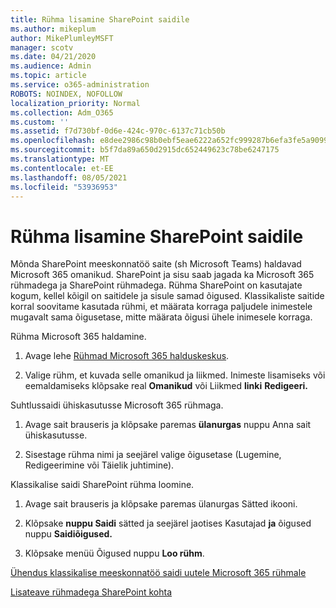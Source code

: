 ```yaml
---
title: Rühma lisamine SharePoint saidile
ms.author: mikeplum
author: MikePlumleyMSFT
manager: scotv
ms.date: 04/21/2020
ms.audience: Admin
ms.topic: article
ms.service: o365-administration
ROBOTS: NOINDEX, NOFOLLOW
localization_priority: Normal
ms.collection: Adm_O365
ms.custom: ''
ms.assetid: f7d730bf-0d6e-424c-970c-6137c71cb50b
ms.openlocfilehash: e8dee2986c98b0ebf5eae6222a652fc999287b6efa3fe5a9099134c44dddf670
ms.sourcegitcommit: b5f7da89a650d2915dc652449623c78be6247175
ms.translationtype: MT
ms.contentlocale: et-EE
ms.lasthandoff: 08/05/2021
ms.locfileid: "53936953"
---
```

# <a name="add-a-group-to-a-sharepoint-site"></a>Rühma lisamine SharePoint saidile

Mõnda SharePoint meeskonnatöö saite (sh Microsoft Teams) haldavad Microsoft 365 omanikud. SharePoint ja sisu saab jagada ka Microsoft 365 rühmadega ja SharePoint rühmadega. Rühma SharePoint on kasutajate kogum, kellel kõigil on saitidele ja sisule samad õigused. Klassikaliste saitide korral soovitame kasutada rühmi, et määrata korraga paljudele inimestele mugavalt sama õigusetase, mitte määrata õigusi ühele inimesele korraga.
  
Rühma Microsoft 365 haldamine.
  
1. Avage lehe [Rühmad Microsoft 365 halduskeskus](https://portal.office.com/adminportal/home#/groups).
    
2. Valige rühm, et kuvada selle omanikud ja liikmed. Inimeste lisamiseks või eemaldamiseks klõpsake real **Omanikud** või Liikmed **linki** **Redigeeri.** 
    
Suhtlussaidi ühiskasutusse Microsoft 365 rühmaga.
  
1. Avage sait brauseris ja klõpsake paremas **ülanurgas** nuppu Anna sait ühiskasutusse. 
    
2. Sisestage rühma nimi ja seejärel valige õigusetase (Lugemine, Redigeerimine või Täielik juhtimine).
    
Klassikalise saidi SharePoint rühma loomine.
  
1. Avage sait brauseris ja klõpsake paremas ülanurgas Sätted ikooni.
    
2. Klõpsake **nuppu Saidi** sätted ja seejärel jaotises Kasutajad **ja** õigused nuppu **Saidiõigused.**
    
3. Klõpsake menüü Õigused nuppu **Loo rühm**.
    
[Ühendus klassikalise meeskonnatöö saidi uutele Microsoft 365 rühmale](https://go.microsoft.com/fwlink/?linkid=2008654)
  
[Lisateave rühmadega SharePoint kohta](https://go.microsoft.com/fwlink/?linkid=874658)
  

